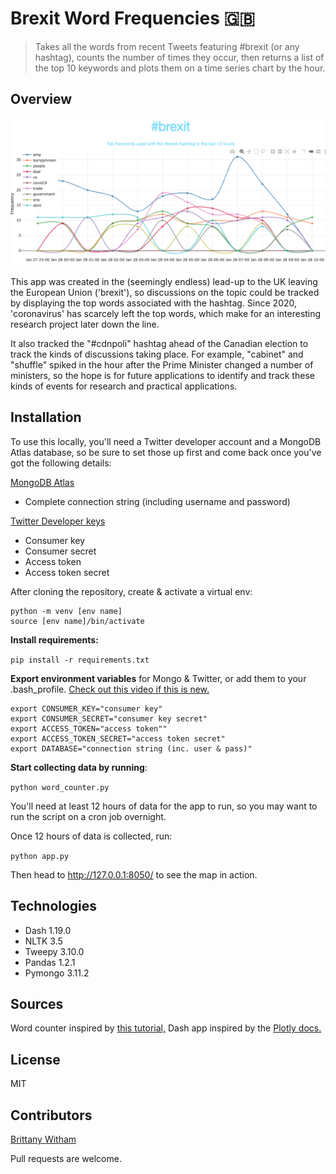 # Brexit Word Frequencies 🇬🇧

> Takes all the words from recent Tweets featuring #brexit (or any hashtag), counts the number of times they occur, then returns a list of the top 10 keywords and plots them on a time series chart by the hour.

## Overview

![Screenshot](https://github.com/brittwitham/brexit-word-freq/blob/main/screenshot.png)

This app was created in the (seemingly endless) lead-up to the UK leaving the European Union ('brexit'), so discussions on the topic could be tracked by displaying the top words associated with the hashtag. Since 2020, 'coronavirus' has scarcely left the top words, which make for an interesting research project later down the line.

It also tracked the "#cdnpoli" hashtag ahead of the Canadian election to track the kinds of discussions taking place. For example, "cabinet" and "shuffle" spiked in the hour after the Prime Minister changed a number of ministers, so the hope is for future applications to identify and track these kinds of events for research and practical applications.

## Installation

To use this locally, you'll need a Twitter developer account and a MongoDB Atlas database, so be sure to set those up first and come back once you've got the following details:

[MongoDB Atlas](https://www.mongodb.com/cloud/atlas)

- Complete connection string (including username and password)

[Twitter Developer keys](https://developer.twitter.com/en)

- Consumer key
- Consumer secret
- Access token
- Access token secret

After cloning the repository, create & activate a virtual env:

```
python -m venv [env name]
source [env name]/bin/activate
```

**Install requirements:**

`pip install -r requirements.txt`

**Export environment variables** for Mongo & Twitter, or add them to your .bash_profile. [Check out this video if this is new.](https://www.youtube.com/watch?v=5iWhQWVXosU)

```
export CONSUMER_KEY="consumer key"
export CONSUMER_SECRET="consumer key secret"
export ACCESS_TOKEN="access token""
export ACCESS_TOKEN_SECRET="access token secret"
export DATABASE="connection string (inc. user & pass)"
```

**Start collecting data by running**:

`python word_counter.py`

You'll need at least 12 hours of data for the app to run, so you may want to run the script on a cron job overnight.

Once 12 hours of data is collected, run:

`python app.py`

Then head to http://127.0.0.1:8050/ to see the map in action.

## Technologies

- Dash 1.19.0
- NLTK 3.5
- Tweepy 3.10.0
- Pandas 1.2.1
- Pymongo 3.11.2

## Sources

Word counter inspired by [this tutorial,](https://www.earthdatascience.org/courses/use-data-open-source-python/intro-to-apis/calculate-tweet-word-frequencies-in-python/) Dash app inspired by the [Plotly docs.](https://plotly.com/python/line-charts/#line-chart-in-dash)

## License

MIT

## Contributors

[Brittany Witham](https://github.com/brittwitham)

Pull requests are welcome.

